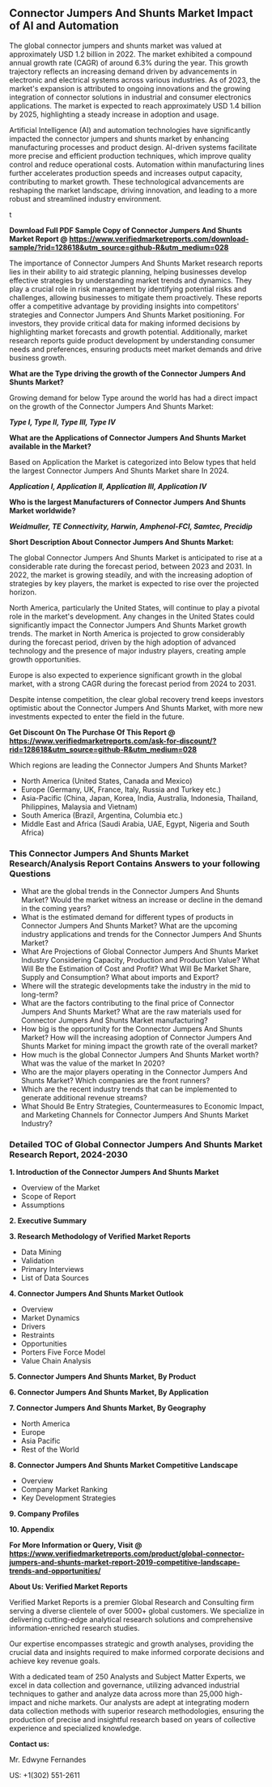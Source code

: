<h2>Connector Jumpers And Shunts Market Impact of AI and Automation</h2><p>The global connector jumpers and shunts market was valued at approximately USD 1.2 billion in 2022. The market exhibited a compound annual growth rate (CAGR) of around 6.3% during the year. This growth trajectory reflects an increasing demand driven by advancements in electronic and electrical systems across various industries. As of 2023, the market's expansion is attributed to ongoing innovations and the growing integration of connector solutions in industrial and consumer electronics applications. The market is expected to reach approximately USD 1.4 billion by 2025, highlighting a steady increase in adoption and usage.</p><p>Artificial Intelligence (AI) and automation technologies have significantly impacted the connector jumpers and shunts market by enhancing manufacturing processes and product design. AI-driven systems facilitate more precise and efficient production techniques, which improve quality control and reduce operational costs. Automation within manufacturing lines further accelerates production speeds and increases output capacity, contributing to market growth. These technological advancements are reshaping the market landscape, driving innovation, and leading to a more robust and streamlined industry environment.</p>t</p><p id="" class=""><strong>Download Full PDF Sample Copy of Connector Jumpers And Shunts Market Report @ <a href="https://www.verifiedmarketreports.com/download-sample/?rid=128618&utm_source=github-R&utm_medium=028" target="_blank">https://www.verifiedmarketreports.com/download-sample/?rid=128618&utm_source=github-R&utm_medium=028</a></strong></p><p>The importance of&nbsp;Connector Jumpers And Shunts Market research reports lies in their ability to aid strategic planning, helping businesses develop effective strategies by understanding market trends and dynamics. They play a crucial role in risk management by identifying potential risks and challenges, allowing businesses to mitigate them proactively. These reports offer a competitive advantage by providing insights into competitors' strategies and Connector Jumpers And Shunts Market positioning. For investors, they provide critical data for making informed decisions by highlighting market forecasts and growth potential. Additionally, market research reports guide product development by understanding consumer needs and preferences, ensuring products meet market demands and drive business growth.</p><p><strong>What are the&nbsp;Type driving the growth of the Connector Jumpers And Shunts Market?</strong></p><p id="" class="">Growing demand for below Type around the world has had a direct impact on the growth of the Connector Jumpers And Shunts Market:</p><em><strong>Type I, Type II, Type III, Type IV</strong></em></p><strong>What are the&nbsp;Applications&nbsp;of Connector Jumpers And Shunts Market available in the Market?</strong></p><p id="" class="">Based on Application the Market is categorized into Below types that held the largest Connector Jumpers And Shunts Market share In 2024.</p><em><strong>Application I, Application II, Application III, Application IV</strong></em></p><strong>Who is the largest Manufacturers of Connector Jumpers And Shunts Market worldwide?</strong></p><p><em><strong>Weidmuller, TE Connectivity, Harwin, Amphenol-FCI, Samtec, Precidip</strong></em></p><p id="" class=""><strong>Short Description About Connector Jumpers And Shunts Market:</strong></p><p>The global Connector Jumpers And Shunts Market is anticipated to rise at a considerable rate during the forecast period, between 2023 and 2031. In 2022, the market is growing steadily, and with the increasing adoption of strategies by key players, the market is expected to rise over the projected horizon.</p><p>North America, particularly the United States, will continue to play a pivotal role in the market's development. Any changes in the United States could significantly impact the Connector Jumpers And Shunts Market growth trends. The market in North America is projected to grow considerably during the forecast period, driven by the high adoption of advanced technology and the presence of major industry players, creating ample growth opportunities.</p><p>Europe is also expected to experience significant growth in the global market, with a strong CAGR during the forecast period from 2024 to 2031.</p><p>Despite intense competition, the clear global recovery trend keeps investors optimistic about the Connector Jumpers And Shunts Market, with more new investments expected to enter the field in the future.</p><p id="" class=""><strong>Get Discount On The Purchase Of This Report @ <a href="https://www.verifiedmarketreports.com/ask-for-discount/?rid=128618&utm_source=github-R&utm_medium=028" target="_blank">https://www.verifiedmarketreports.com/ask-for-discount/?rid=128618&utm_source=github-R&utm_medium=028</a></strong></p>Which regions are leading the Connector Jumpers And Shunts Market?</p><ul><li>North America (United States, Canada and Mexico)</li><li>Europe (Germany, UK, France, Italy, Russia and Turkey etc.)</li><li>Asia-Pacific (China, Japan, Korea, India, Australia, Indonesia, Thailand, Philippines, Malaysia and Vietnam)</li><li>South America (Brazil, Argentina, Columbia etc.)</li><li>Middle East and Africa (Saudi Arabia, UAE, Egypt, Nigeria and South Africa)</li></ul><h3 id="" class="">This Connector Jumpers And Shunts Market Research/Analysis Report Contains Answers to your following Questions</h3><ul><li>What are the global trends in the Connector Jumpers And Shunts Market? Would the market witness an increase or decline in the demand in the coming years?</li><li>What is the estimated demand for different types of products in Connector Jumpers And Shunts Market? What are the upcoming industry applications and trends for the Connector Jumpers And Shunts Market?</li><li>What Are Projections of Global Connector Jumpers And Shunts Market Industry Considering Capacity, Production and Production Value? What Will Be the Estimation of Cost and Profit? What Will Be Market Share, Supply and Consumption? What about imports and Export?</li><li>Where will the strategic developments take the industry in the mid to long-term?</li><li>What are the factors contributing to the final price of Connector Jumpers And Shunts Market? What are the raw materials used for Connector Jumpers And Shunts Market manufacturing?</li><li>How big is the opportunity for the Connector Jumpers And Shunts Market? How will the increasing adoption of Connector Jumpers And Shunts Market for mining impact the growth rate of the overall market?</li><li>How much is the global Connector Jumpers And Shunts Market worth? What was the value of the market In 2020?</li><li>Who are the major players operating in the Connector Jumpers And Shunts Market? Which companies are the front runners?</li><li>Which are the recent industry trends that can be implemented to generate additional revenue streams?</li><li>What Should Be Entry Strategies, Countermeasures to Economic Impact, and Marketing Channels for Connector Jumpers And Shunts Market Industry?</li></ul><h3 id="" class="">Detailed TOC of Global Connector Jumpers And Shunts Market Research Report, 2024-2030</h3><p id="" class=""><strong>1. Introduction of the Connector Jumpers And Shunts Market</strong></p><ul><li>Overview of the Market</li><li>Scope of Report</li><li>Assumptions</li></ul><p id="" class=""><strong>2. Executive Summary</strong></p><p id="" class=""><strong>3. Research Methodology of Verified Market Reports</strong></p><ul><li>Data Mining</li><li>Validation</li><li>Primary Interviews</li><li>List of Data Sources</li></ul><p id="" class=""><strong>4. Connector Jumpers And Shunts Market Outlook</strong></p><ul><li>Overview</li><li>Market Dynamics</li><li>Drivers</li><li>Restraints</li><li>Opportunities</li><li>Porters Five Force Model</li><li>Value Chain Analysis</li></ul><p id="" class=""><strong>5. Connector Jumpers And Shunts Market, By Product</strong></p><p id="" class=""><strong>6. Connector Jumpers And Shunts Market, By Application</strong></p><p id="" class=""><strong>7. Connector Jumpers And Shunts Market, By Geography</strong></p><ul><li>North America</li><li>Europe</li><li>Asia Pacific</li><li>Rest of the World</li></ul><p id="" class=""><strong>8. Connector Jumpers And Shunts Market Competitive Landscape</strong></p><ul><li>Overview</li><li>Company Market Ranking</li><li>Key Development Strategies</li></ul><p id="" class=""><strong>9. Company Profiles</strong></p><p id="" class=""><strong>10. Appendix</strong></p><p id="" class=""><strong>For More Information or Query, Visit @ <a href="https://www.verifiedmarketreports.com/product/global-connector-jumpers-and-shunts-market-report-2019-competitive-landscape-trends-and-opportunities/" target="_blank">https://www.verifiedmarketreports.com/product/global-connector-jumpers-and-shunts-market-report-2019-competitive-landscape-trends-and-opportunities/</a></strong></p><p id="" class=""><strong>About Us: Verified Market Reports</strong></p><p id="" class="">Verified Market Reports is a premier Global Research and Consulting firm serving a diverse clientele of over 5000+ global customers. We specialize in delivering cutting-edge analytical research solutions and comprehensive information-enriched research studies.</p><p id="" class="">Our expertise encompasses strategic and growth analyses, providing the crucial data and insights required to make informed corporate decisions and achieve key revenue goals.</p><p id="" class="">With a dedicated team of 250 Analysts and Subject Matter Experts, we excel in data collection and governance, utilizing advanced industrial techniques to gather and analyze data across more than 25,000 high-impact and niche markets. Our analysts are adept at integrating modern data collection methods with superior research methodologies, ensuring the production of precise and insightful research based on years of collective experience and specialized knowledge.</p><p id="" class=""><strong>Contact us:</strong></p><p id="" class="">Mr. Edwyne Fernandes</p><p id="" class="">US: +1(302) 551-2611</p>
